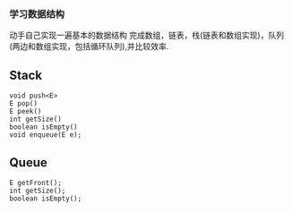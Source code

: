 ### 学习数据结构
动手自己实现一遍基本的数据结构
完成数组，链表，栈(链表和数组实现)，队列(两边和数组实现，包括循环队列),并比较效率.
## Stack
```Stack<E>
void push<E>
E pop()
E peek()
int getSize()
boolean isEmpty()
void enqueue(E e);
```
## Queue
```E dequeue();
E getFront();
int getSize();
boolean isEmpty();
```

